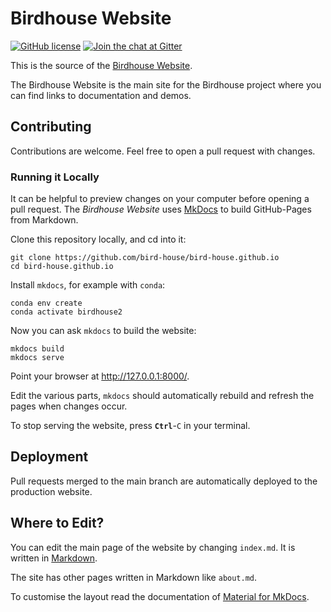 # Birdhouse Website

[![GitHub license](https://img.shields.io/github/license/bird-house/bird-house.github.io.svg)](https://github.com/bird-house/bird-house.github.io/blob/main/LICENSE)
[![Join the chat at Gitter](https://badges.gitter.im/bird-house/birdhouse.svg)](https://gitter.im/bird-house/birdhouse?utm_source=badge&utm_medium=badge&utm_campaign=pr-badge&utm_content=badge)

This is the source of the [Birdhouse Website](https://bird-house.github.io/).

The Birdhouse Website is the main site for the Birdhouse project
where you can find links to documentation and demos.

## Contributing

Contributions are welcome. Feel free to open a pull request with changes.

### Running it Locally

It can be helpful to preview changes on your computer before opening a pull request. The *Birdhouse Website* uses [MkDocs](https://www.mkdocs.org/) to build GitHub-Pages from Markdown.

Clone this repository locally, and cd into it:

```console
git clone https://github.com/bird-house/bird-house.github.io
cd bird-house.github.io
```


Install `mkdocs`, for example with `conda`:

```console
conda env create
conda activate birdhouse2
```

Now you can ask `mkdocs` to build the website:

```console
mkdocs build
mkdocs serve
```

Point your browser at http://127.0.0.1:8000/.

Edit the various parts, `mkdocs` should automatically rebuild and
refresh the pages when changes occur.

To stop serving the website, press **`Ctrl`**-`C` in your terminal.

## Deployment

Pull requests merged to the main branch are automatically deployed to the production website.

## Where to Edit?

You can edit the main page of the website by changing `index.md`.
It is written in [Markdown](https://guides.github.com/features/mastering-markdown/).

The site has other pages written in Markdown like `about.md`.

To customise the layout read the documentation of [Material for MkDocs](https://squidfunk.github.io/mkdocs-material/).

